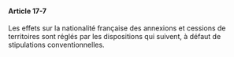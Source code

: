 #### Article 17-7

Les effets sur la nationalité française des annexions et cessions de territoires sont réglés par les dispositions qui suivent, à défaut de stipulations conventionnelles.

